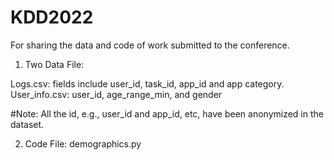 # KDD2022
For sharing the data and code of work submitted to the conference.


1. Two Data File:

Logs.csv: fields include user_id, task_id, app_id and app category. 
User_info.csv: user_id, age_range_min, and gender

#Note: All the id, e.g., user_id and app_id, etc, have been anonymized in the dataset.


2. Code File:
demographics.py
